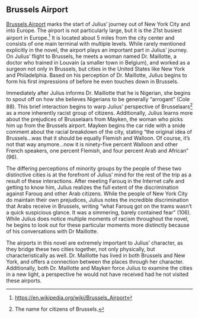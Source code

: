 ## Brussels Airport

[Brussels Airport](https://en.wikipedia.org/wiki/Brussels_Airport) marks the start of Julius’ journey out of New York City and into Europe. The airport is not particularly large, but it is the 21st busiest airport in Europe.[^1] It is located about 5 miles from the city center and consists of one main terminal with multiple levels. While rarely mentioned explicitly in the novel, the airport plays an important part in Julius’ journey. On Julius’ flight to Brussels, he meets a woman named Dr. Maillotte, a doctor who trained in Louvain (a smaller town in Belgium), and worked as a surgeon not only in Brussels, but cities in the United States like New York and Philadelphia. Based on his perception of Dr. Maillotte, Julius begins to form his first impressions of before he even touches down in Brussels.

Immediately after Julius informs Dr. Maillotte that he is Nigerian, she begins to spout off on how she believes Nigerians to be generally “arrogant” (Cole 88). This brief interaction begins to warp Julius’ perspective of Brusselaars[^2] as a more inherently racist group of citizens. Additionally, Julius learns more about the prejudices of Brusselaars from Mayken, the woman who picks him up from the Brussels airport. Mayken begins the car ride with a snide comment about the racial breakdown of the city, stating “the original idea of Brussels...was that it should be equally Flemish and Walloon. Of course, it’s not that way anymore...now it is ninety-five percent Walloon and other French speakers, one percent Flemish, and four percent Arab and African” (96).

The differing perceptions of minority groups by the people of these two distinctive cities is at the forefront of Julius’ mind for the rest of the trip as a result of these interactions. After meeting Farouq in the Internet cafe and getting to know him, Julius realizes the full extent of the discrimination against Farouq and other Arab citizens. While the people of New York City do maintain their own prejudices, Julius notes the incredible discrimination that Arabs receive in Brussels, writing “what Farouq got on the trams wasn’t a quick suspicious glance. It was a simmering, barely contained fear” (106). While Julius does notice multiple moments of racism throughout the novel, he begins to look out for these particular moments more distinctly because of his conversations with Dr Maillotte.

The airports in this novel are extremely important to Julius’ character, as they bridge these two cities together, not only physically, but characteristically as well. Dr. Maillotte has lived in both Brussels and New York, and offers a connection between the places through her character. Additionally, both Dr. Maillotte and Mayken force Julius to examine the cities in a new light, a perspective he would not have received had he not visited these airports.

[^1]: https://en.wikipedia.org/wiki/Brussels_Airport
[^2]: The name for citizens of Brussels.
